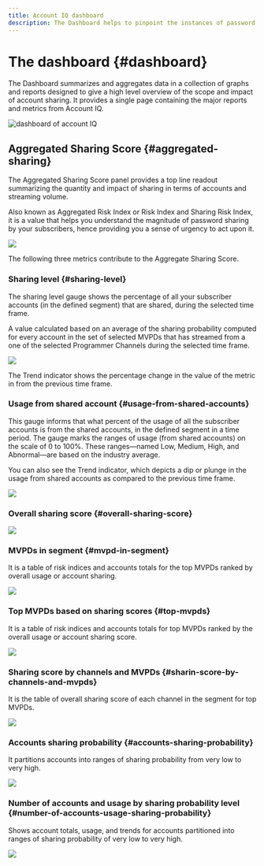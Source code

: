 ```yaml
---
title: Account IQ dashboard
description: The Dashboard helps to pinpoint the instances of password sharing by analyzing a wide array of subscriber data.  
---
```


# The dashboard {#dashboard}

The Dashboard summarizes and aggregates data in a collection of graphs and reports designed to give a high level overview of the scope and impact of account sharing. It provides a single page containing the major reports and metrics from Account IQ.

![dashboard of account IQ](assets/dashboard-capture.png)

## Aggregated Sharing Score {#aggregated-sharing}

The Aggregated Sharing Score panel provides a top line readout summarizing the quantity and impact of sharing in terms of accounts and streaming volume.

Also known as Aggregated Risk Index or Risk Index and Sharing Risk Index, it is a value that helps you understand the magnitude of password sharing by your subscribers, hence providing you a sense of urgency to act upon it.

![](assets/aggregate-sharing-score.png)

The following three metrics contribute to the Aggregate Sharing Score.

### Sharing level {#sharing-level}

The sharing level gauge shows the percentage of all your subscriber accounts (in the defined segment) that are shared, during the selected time frame.  

A value calculated based on an average of the sharing probability computed for every account in the set of selected MVPDs that has streamed from a one of the selected Programmer Channels during the selected time frame.

![](assets/sharing-level.png)

The Trend indicator shows the percentage change in the value of the metric in from the previous time frame.

### Usage from shared account {#usage-from-shared-accounts}

This gauge informs that what percent of the usage of all the subscriber accounts is from the shared accounts, in the defined segment in a time period. The gauge marks the ranges of usage (from shared accounts) on the scale of 0 to 100%. These ranges—named Low, Medium, High, and Abnormal—are based on the industry average.

You can also see the Trend indicator, which depicts a dip or plunge in the usage from shared accounts as compared to the previous time frame.

![](assets/usage-4mshared-accounts.png)

### Overall sharing score {#overall-sharing-score}

![](assets/overall-sharing-score.png)

### MVPDs in segment {#mvpd-in-segment}

It is a table of risk indices and accounts totals for the top MVPDs ranked by overall usage or account sharing.

![](assets/mvpds-in-segment.png)

### Top MVPDs based on sharing scores {#top-mvpds}

It is a table of risk indices and accounts totals for top MVPDs ranked by the overall usage or account sharing score.

![](assets/top-mvpds.png)

### Sharing score by channels and MVPDs {#sharin-score-by-channels-and-mvpds}

It is the table of overall sharing score of each channel in the segment for top MVPDs.

![](assets/sharing-scores-by-channels-mvpds.png)

### Accounts sharing probability {#accounts-sharing-probability}

It partitions accounts into ranges of sharing probability from very low to very high.

![](assets/dashboard-ac-sharing-prob.png)

### Number of accounts and usage by sharing probability level {#number-of-accounts-usage-sharing-probability}

Shows account totals, usage, and trends for accounts partitioned into ranges of sharing probability of very low to very high.

![](assets/no-acc-usage-prob-level.png)
